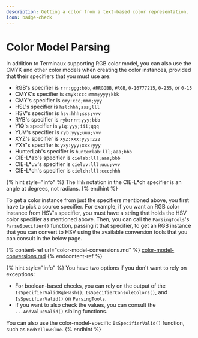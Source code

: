 ```yaml
---
description: Getting a color from a text-based color representation.
icon: badge-check
---
```


# Color Model Parsing

In addition to Terminaux supporting RGB color model, you can also use the CMYK and other color models when creating the color instances, provided that their specifiers that you must use are:

* RGB's specifier is `rrr;ggg;bbb`, `#RRGGBB`, `#RGB`, `0-16777215`, `0-255`, or `0-15`
* CMYK's specifier is `cmyk:ccc;mmm;yyy;kkk`
* CMY's specifier is `cmy:ccc;mmm;yyy`
* HSL's specifier is `hsl:hhh;sss;lll`
* HSV's specifier is `hsv:hhh;sss;vvv`
* RYB's specifier is `ryb:rrr;yyy;bbb`
* YIQ's specifier is `yiq:yyy;iii;qqq`
* YUV's specifier is `ryb:yyy;uuu;vvv`
* XYZ's specifier is `xyz:xxx;yyy;zzz`
* YXY's specifier is `yxy:yyy;xxx;yyy`
* HunterLab's specifier is `hunterlab:lll;aaa;bbb`
* CIE-L\*ab's specifier is `cielab:lll;aaa;bbb`
* CIE-L\*uv's specifier is `cieluv:lll;uuu;vvv`
* CIE-L\*ch's specifier is `cielch:lll;ccc;hhh`

{% hint style="info" %}
The `hhh` notation in the CIE-L\*ch specifier is an angle at degrees, not radians.
{% endhint %}

To get a color instance from just the specifiers mentioned above, you first have to pick a source specifier. For example, if you want an RGB color instance from HSV's specifier, you must have a string that holds the HSV color specifier as mentioned above. Then, you can call the `ParsingTools`'s `ParseSpecifier()` function, passing it that specifier, to get an RGB instance that you can convert to HSV using the available conversion tools that you can consult in the below page.

{% content-ref url="color-model-conversions.md" %}
[color-model-conversions.md](color-model-conversions.md)
{% endcontent-ref %}

{% hint style="info" %}
You have two options if you don't want to rely on exceptions:

* For boolean-based checks, you can rely on the output of the `IsSpecifierValidRgbHash()`, `IsSpecifierConsoleColors()`, and `IsSpecifierValid()` on `ParsingTools`.
* If you want to also check the values, you can consult the `...AndValueValid()` sibling functions.

You can also use the color-model-specific `IsSpecifierValid()` function, such as `RedYellowBlue`.
{% endhint %}
